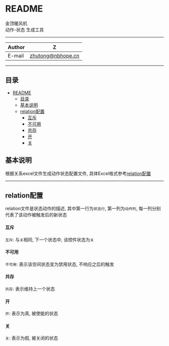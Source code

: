 README
===========================
金顶暖风机<br>
动作-状态 生成工具

****
	
|Author|Z|
|---|---
|E-mail|zhutong@nbhope.cn


****
## 目录
- [README](#readme)
  - [目录](#%E7%9B%AE%E5%BD%95)
  - [基本说明](#%E5%9F%BA%E6%9C%AC%E8%AF%B4%E6%98%8E)
  - [relation配置](#relation%E9%85%8D%E7%BD%AE)
      - [互斥](#%E4%BA%92%E6%96%A5)
      - [不可用](#%E4%B8%8D%E5%8F%AF%E7%94%A8)
      - [共存](#%E5%85%B1%E5%AD%98)
      - [开](#%E5%BC%80)
      - [关](#%E5%85%B3)


## 基本说明
根据关系excel文件生成动作状态配置文件, 具体Excel格式参考[relation配置](#relation%E9%85%8D%E7%BD%AE)
***

## relation配置
relation文件是状态动作的描述, 其中第一行为`状态行`, 第一列为`动作列`, 每一列分别代表了该动作被触发后的新状态
#### 互斥
`互斥`: 与`关`相同, 下一个状态中, 该控件状态为`关`
#### 不可用
`不可用`: 表示该空间状态变为禁用状态, 不响应之后的触发
#### 共存
`共存`: 表示维持上一个状态
#### 开
`开`: 表示为真, 被使能的状态
#### 关
`关`: 表示为假, 被关闭的状态


